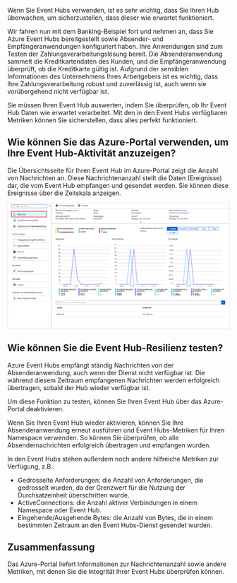 Wenn Sie Event Hubs verwenden, ist es sehr wichtig, dass Sie Ihren Hub überwachen, um sicherzustellen, dass dieser wie erwartet funktioniert.

Wir fahren nun mit dem Banking-Beispiel fort und nehmen an, dass Sie Azure Event Hubs bereitgestellt sowie Absender- und Empfängeranwendungen konfiguriert haben. Ihre Anwendungen sind zum Testen der Zahlungsverarbeitungslösung bereit. Die Absenderanwendung sammelt die Kreditkartendaten des Kunden, und die Empfängeranwendung überprüft, ob die Kreditkarte gültig ist. Aufgrund der sensiblen Informationen des Unternehmens Ihres Arbeitgebers ist es wichtig, dass Ihre Zahlungsverarbeitung robust und zuverlässig ist, auch wenn sie vorübergehend nicht verfügbar ist.

Sie müssen Ihren Event Hub auswerten, indem Sie überprüfen, ob Ihr Event Hub Daten wie erwartet verarbeitet. Mit den in den Event Hubs verfügbaren Metriken können Sie sicherstellen, dass alles perfekt funktioniert.

## <a name="how-do-you-use-the-azure-portal-to-view-your-event-hub-activity"></a>Wie können Sie das Azure-Portal verwenden, um Ihre Event Hub-Aktivität anzuzeigen?

Die Übersichtsseite für Ihren Event Hub im Azure-Portal zeigt die Anzahl von Nachrichten an. Diese Nachrichtenanzahl stellt die Daten (Ereignisse) dar, die vom Event Hub empfangen und gesendet werden. Sie können diese Ereignisse über die Zeitskala anzeigen.

![Screenshot des Azure-Portals mit Anzeige des Event Hub-Namespace und der Nachrichtenanzahl.](../media/6-view-messages.png)

## <a name="how-can-you-test-event-hub-resilience"></a>Wie können Sie die Event Hub-Resilienz testen?

Azure Event Hubs empfängt ständig Nachrichten von der Absenderanwendung, auch wenn der Dienst nicht verfügbar ist. Die während diesem Zeitraum empfangenen Nachrichten werden erfolgreich übertragen, sobald der Hub wieder verfügbar ist.

Um diese Funktion zu testen, können Sie Ihren Event Hub über das Azure-Portal deaktivieren.

Wenn Sie Ihren Event Hub wieder aktivieren, können Sie Ihre Absenderanwendung erneut ausführen und Event Hubs-Metriken für Ihren Namespace verwenden. So können Sie überprüfen, ob alle Absendernachrichten erfolgreich übertragen und empfangen wurden.

In den Event Hubs stehen außerdem noch andere hilfreiche Metriken zur Verfügung, z.B.:

- Gedrosselte Anforderungen: die Anzahl von Anforderungen, die gedrosselt wurden, da der Grenzwert für die Nutzung der Durchsatzeinheit überschritten wurde.
- ActiveConnections: die Anzahl aktiver Verbindungen in einem Namespace oder Event Hub.
- Eingehende/Ausgehende Bytes: die Anzahl von Bytes, die in einem bestimmten Zeitraum an den Event Hubs-Dienst gesendet wurden.

## <a name="summary"></a>Zusammenfassung

Das Azure-Portal liefert Informationen zur Nachrichtenanzahl sowie andere Metriken, mit denen Sie die Integrität Ihrer Event Hubs überprüfen können.
